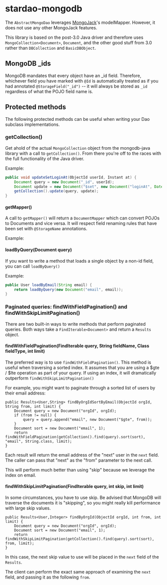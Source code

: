 # stardao-mongodb

The `AbstractMongoDao` leverages [MongoJack](http://mongojack.org/)'s modelMapper. However, it does not use any other MongoJack features.

This library is based on the post-3.0 Java driver and therefore uses `MongoCollection<Document>`, `Document`, and the other good stuff from 3.0 rather than `DBCollection` and `BasicDBObject`.

## MongoDB _ids

MongoDB mandates that every object have an _id field. Therefore, whichever field you have marked with `@Id` is automatically treated as if you had annotated `@StorageField("_id")` -- it will always be stored as `_id` regardless of what the POJO field name is.

## Protected methods

The following protected methods can be useful when writing your Dao subclass implementations.

### getCollection()

Get ahold of the actual `MongoCollection` object from the mongodb-java library with a call to `getCollection()`. From there you're off to the races with the full functionality of the Java driver.

Example:

```java
public void updateSetLoginAt(ObjectId userId, Instant at) {
    Document query = new Document("_id", userId);
    Document update = new Document("$set", new Document("loginAt", Date.from(at)));
    getCollection().update(query, update);
}
```

#### getMapper()

A call to `getMapper()` will return a `DocumentMapper` which can convert POJOs to Documents and vice versa. It will respect field renaming rules that have been set with `@StorageName` annotations.

Example:

#### loadByQuery(Document query)

If you want to write a method that loads a single object by a non-id field, you can call `loadByQuery()`

Example:

```java
public User loadByEmail(String email) {
    return loadByQuery(new Document("email", email));
}
```

### Paginated queries: findWithFieldPagination() and findWithSkipLimitPagination()

There are two built-in ways to write methods that perform paginated queries. Both ways take a `FindIterable<Document>` and return a `Results` object.

#### findWithFieldPagination(FindIterable<Document> query, String fieldName, Class fieldType, int limit)

The preferred way is to use `findWithFieldPagination()`. This method is useful when traversing a sorted index. It assumes that you are using a $gte / $lte operation as part of your query. If using an index, it will dramatically outperform `findWithSkipLimitPagination()`

For example, you might want to paginate through a sorted list of users by their email address:

```
public Results<User,String> findByOrgIdSortByEmail(ObjectId orgId, String from, int limit) {
    Document query = new Document("orgId", orgId);
    if (from != null) {
        query = query.append("email", new Document("$gte", from));
    }
    Document sort = new Document("email", 1);
    return findWithFieldPagination(getCollection().find(query).sort(sort), "email", String.class, limit);
}
```

Each result will return the email address of the "next" user in the `next` field. The caller can pass that "next" as the "from" parameter to the next call.

This will perform much better than using "skip" because we leverage the index on email.

#### findWithSkipLimitPagination(FindIterable<Document> query, int skip, int limit)

In some circumstances, you have to use skip. Be advised that MongoDB will traverse the documents it is "skipping", so you might really kill performance with large skip values.

```
public Results<User,Integer> findByOrgId(ObjectId orgId, int from, int limit) {
    Document query = new Document("orgId", orgId);
    Document sort = new Document("email", 1);
    return findWithSkipLimitPagination(getCollection().find(query).sort(sort), from, limit);
}
```

In this case, the next skip value to use will be placed in the `next` field of the `Results`.

The client can perform the exact same approach of examining the `next` field, and passing it as the following `from`.
